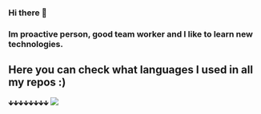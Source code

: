 ### Hi there 👋 
### Im proactive person, good team worker and I like to learn new technologies.
## Here you can check what languages I used in all my repos :)
🡻🡻🡻🡻🡻🡻🡻🡻
<img src="https://gitlang.mrmarble.dev/batichico?format=svg">

<!--
**batichico/batichico** is a ✨ _special_ ✨ repository because its `README.md` (this file) appears on your GitHub profile.

Here are some ideas to get you started:

- 🔭 I’m currently working on ...
- 🌱 I’m currently learning ...
- 👯 I’m looking to collaborate on ...
- 🤔 I’m looking for help with ...
- 💬 Ask me about ...
- 📫 How to reach me: ...
- 😄 Pronouns: ...
- ⚡ Fun fact: ...


-->
